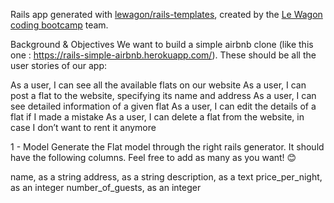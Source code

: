 Rails app generated with [lewagon/rails-templates](https://github.com/lewagon/rails-templates), created by the [Le Wagon coding bootcamp](https://www.lewagon.com) team.

Background & Objectives
We want to build a simple airbnb clone (like this one : https://rails-simple-airbnb.herokuapp.com/). These should be all the user stories of our app:

As a user, I can see all the available flats on our website
As a user, I can post a flat to the website, specifying its name and address
As a user, I can see detailed information of a given flat
As a user, I can edit the details of a flat if I made a mistake
As a user, I can delete a flat from the website, in case I don’t want to rent it anymore

1 - Model
Generate the Flat model through the right rails generator. It should have the following columns. Feel free to add as many as you want! 😊

name, as a string
address, as a string
description, as a text
price_per_night, as an integer
number_of_guests, as an integer
